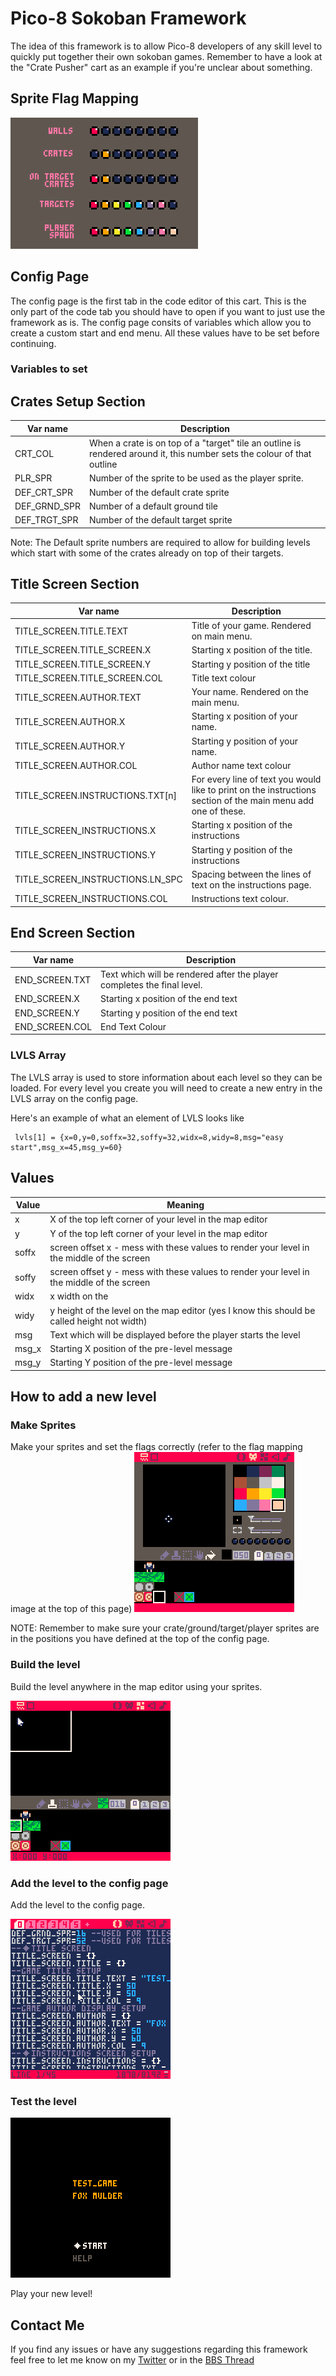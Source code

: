 # Pico-8 Sokoban Framework
The idea of this framework is to allow Pico-8 developers of any skill level to quickly put together their own sokoban games.
Remember to have a look at the "Crate Pusher" cart as an example if you're unclear about something.

## Sprite Flag Mapping
![Sprite Flag Mapping](/img/flag_mapping.png)

## Config Page
The config page is the first tab in the code editor of this cart. This is the only part of the code tab you should have to open if you want to just use the framework as is. The config page consits of variables which allow you  to create a custom start and end menu. All these values have to be set before continuing.

### Variables to set

Crates Setup Section
----------------------
Var name | Description
---------|------------
CRT_COL| When a crate is on top of a "target" tile an outline is rendered around it, this number sets the colour of that outline
PLR_SPR| Number of the sprite to be used as the player sprite.
DEF_CRT_SPR| Number of the default crate sprite
DEF_GRND_SPR| Number of a default ground tile
DEF_TRGT_SPR| Number of the default target sprite

Note: The Default sprite numbers are required to allow for building levels which start with some of the crates already on top of their targets.

Title Screen Section
----------------------
Var name | Description
---------|------------
TITLE_SCREEN.TITLE.TEXT| Title of your game. Rendered on main menu.
TITLE_SCREEN.TITLE_SCREEN.X| Starting x position of the title.
TITLE_SCREEN.TITLE_SCREEN.Y| Starting y position of the title
TITLE_SCREEN.TITLE_SCREEN.COL| Title text colour
TITLE_SCREEN.AUTHOR.TEXT| Your name. Rendered on the main menu.
TITLE_SCREEN.AUTHOR.X| Starting x position of your name.
TITLE_SCREEN.AUTHOR.Y| Starting y position of your name.
TITLE_SCREEN.AUTHOR.COL| Author name text colour
TITLE_SCREEN.INSTRUCTIONS.TXT[n]| For every line of text you would like to print on the instructions section of the main menu add one of these.
TITLE_SCREEN_INSTRUCTIONS.X| Starting x position of the instructions
TITLE_SCREEN_INSTRUCTIONS.Y| Starting y position of the instructions
TITLE_SCREEN_INSTRUCTIONS.LN_SPC| Spacing between the lines of text on the instructions page.
TITLE_SCREEN_INSTRUCTIONS.COL| Instructions text colour.

End Screen Section
----------------------
Var name | Description
---------|------------
END_SCREEN.TXT| Text which will be rendered after the player completes the final level.
END_SCREEN.X| Starting x position of the end text
END_SCREEN.Y| Starting y position of the end text
END_SCREEN.COL| End Text Colour

### LVLS Array
The LVLS array is used to store information about each level so they can be loaded. For every level you create you will need to create a new entry in the LVLS array on the config page.

Here's an example of what an element of LVLS looks like
```
 lvls[1] = {x=0,y=0,soffx=32,soffy=32,widx=8,widy=8,msg="easy start",msg_x=45,msg_y=60}
```
Values
----------------------
Value | Meaning
---------|------------
x | X of the top left corner of your level in the map editor
y | Y of the top left corner of your level in the map editor
soffx | screen offset x - mess with these values to render your level in the middle of the screen
soffy | screen offset y - mess with these values to render your level in the middle of the screen
widx | x width on the 
widy | y height of the level on the map editor (yes I know this should be called height not width)
msg | Text which will be displayed before the player starts the level
msg_x | Starting X position of the pre-level message
msg_y | Starting Y position of the pre-level message

## How to add a new level

### Make Sprites
Make your sprites and set the flags correctly (refer to the flag mapping image at the top of this page)
![](/img/making_sprites.gif)

NOTE: Remember to make sure your crate/ground/target/player sprites are in the positions you have defined at the top of the config page.

### Build the level
Build the level anywhere in the map editor using your sprites.

![](/img/level_making.gif)

### Add the level to the config page
Add the level to the config page.

![](/img/config_level.gif)
### Test the level
![](/img/test_level.gif)

Play your new level!

## Contact Me
If you find any issues or have any suggestions regarding this framework feel free to let me know on my [Twitter](https://twitter.com/wojrakdev) or in the [BBS Thread](https://www.lexaloffle.com/bbs/?tid=31703)
